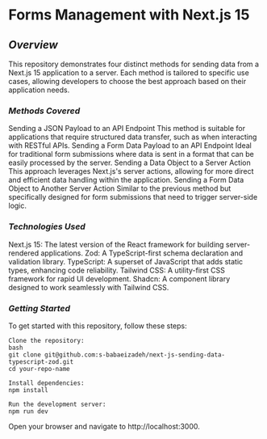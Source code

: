 # **Forms Management with Next.js 15**

## *Overview*
This repository demonstrates four distinct methods for sending data from a Next.js 15 application to a server. Each method is tailored to specific use cases, allowing developers to choose the best approach based on their application needs.

### *Methods Covered*
Sending a JSON Payload to an API Endpoint
This method is suitable for applications that require structured data transfer, such as when interacting with RESTful APIs.
Sending a Form Data Payload to an API Endpoint
Ideal for traditional form submissions where data is sent in a format that can be easily processed by the server.
Sending a Data Object to a Server Action
This approach leverages Next.js's server actions, allowing for more direct and efficient data handling within the application.
Sending a Form Data Object to Another Server Action
Similar to the previous method but specifically designed for form submissions that need to trigger server-side logic.

### *Technologies Used*
Next.js 15: The latest version of the React framework for building server-rendered applications.
Zod: A TypeScript-first schema declaration and validation library.
TypeScript: A superset of JavaScript that adds static types, enhancing code reliability.
Tailwind CSS: A utility-first CSS framework for rapid UI development.
Shadcn: A component library designed to work seamlessly with Tailwind CSS.

### *Getting Started*
To get started with this repository, follow these steps:

```
Clone the repository:
bash
git clone git@github.com:s-babaeizadeh/next-js-sending-data-typescript-zod.git
cd your-repo-name

Install dependencies:
npm install

Run the development server:
npm run dev
```

Open your browser and navigate to http://localhost:3000.
